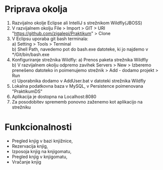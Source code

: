# Priprava okolja
1. Razvijalno okolje Eclipse ali IntelliJ s strežnikom Wildfly(JBOSS)
2. V razvijalnem okolju File > Import > GIT > URI "https://github.com/zigalepi/Praktikum" > Clone
3. V Eclipsu uporaba git bash terminala:  
a) Setting > Tools > Terminal   
b) Shell Path, navedemo pot do bash.exe datoteke, ki jo najdemo v */Git/bin/bash.exe
4. Konfiguriranje strežnika Wildfly:
a) Prenos paketa strežnika Wildfly  
b) V razvijalnem okolju odpremo zavihek Servers > New > Izberemo prenešeno datoteko in poimenujemo strežnik > Add - dodamo projekt > Run  
c) Uporabnika dodamo v AddUser.bat v datoteki strežnika Wildfly   
5. Lokalna podatkovna baza v MySQL, v Persistence poimenovana "PraktikumDS"
6. Aplikacija je dostopna na Localhost:8080
7. Za posodobitev sprememb ponovno zaženemo kot aplikacijo na strežniku

# Funkcionalnosti
- Pregled knjig v bazi knjižnice,
- Rezervacija knjig,
- Izposoja knjig na knjigomatu,
- Pregled knjig v knjigomatu,
- Vračanje knjig
